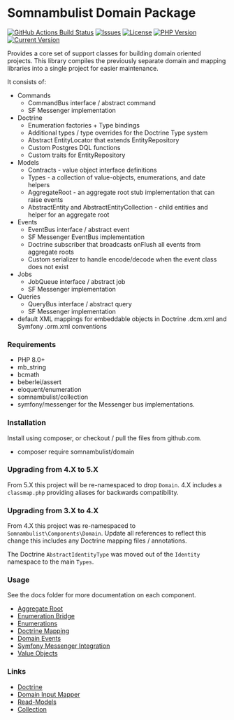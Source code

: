 # Somnambulist Domain Package
[![GitHub Actions Build Status](https://img.shields.io/github/actions/workflow/status/somnambulist-tech/domain/tests.yml?logo=github&branch=master)](https://github.com/somnambulist-tech/domain/actions?query=workflow%3Atests)
[![Issues](https://img.shields.io/github/issues/somnambulist-tech/domain?logo=github)](https://github.com/somnambulist-tech/domain/issues)
[![License](https://img.shields.io/github/license/somnambulist-tech/domain?logo=github)](https://github.com/somnambulist-tech/domain/blob/master/LICENSE)
[![PHP Version](https://img.shields.io/packagist/php-v/somnambulist/domain?logo=php&logoColor=white)](https://packagist.org/packages/somnambulist/domain)
[![Current Version](https://img.shields.io/packagist/v/somnambulist/domain?logo=packagist&logoColor=white)](https://packagist.org/packages/somnambulist/domain)

Provides a core set of support classes for building domain oriented projects. This library compiles the
previously separate domain and mapping libraries into a single project for easier maintenance.

It consists of:
 
 * Commands
   * CommandBus interface / abstract command
   * SF Messenger implementation
 * Doctrine
   * Enumeration factories + Type bindings
   * Additional types / type overrides for the Doctrine Type system
   * Abstract EntityLocator that extends EntityRepository
   * Custom Postgres DQL functions
   * Custom traits for EntityRepository
 * Models
   * Contracts - value object interface definitions
   * Types - a collection of value-objects, enumerations, and date helpers
   * AggregateRoot - an aggregate root stub implementation that can raise events
   * AbstractEntity and AbstractEntityCollection - child entities and helper for an aggregate root
 * Events
   * EventBus interface / abstract event
   * SF Messenger EventBus implementation
   * Doctrine subscriber that broadcasts onFlush all events from aggregate roots
   * Custom serializer to handle encode/decode when the event class does not exist
 * Jobs
   * JobQueue interface / abstract job
   * SF Messenger implementation 
 * Queries
   * QueryBus interface / abstract query
   * SF Messenger implementation 
 * default XML mappings for embeddable objects in Doctrine .dcm.xml and Symfony .orm.xml conventions

### Requirements

 * PHP 8.0+
 * mb_string
 * bcmath
 * beberlei/assert
 * eloquent/enumeration
 * somnambulist/collection
 * symfony/messenger for the Messenger bus implementations.

### Installation

Install using composer, or checkout / pull the files from github.com.

 * composer require somnambulist/domain

### Upgrading from 4.X to 5.X

From 5.X this project will be re-namespaced to drop `Domain`. 4.X includes a `classmap.php` providing
aliases for backwards compatibility.

### Upgrading from 3.X to 4.X

From 4.X this project was re-namespaced to `Somnambulist\Components\Domain`. Update all references to
reflect this change this includes any Doctrine mapping files / annotations.

The Doctrine `AbstractIdentityType` was moved out of the `Identity` namespace to the main `Types`.

### Usage

See the docs folder for more documentation on each component.

 * [Aggregate Root](docs/aggregate-root.md)
 * [Enumeration Bridge](docs/doctrine-enum-bridge.md)
 * [Enumerations](docs/enumerations.md)
 * [Doctrine Mapping](docs/doctrine-mappings.md)
 * [Domain Events](docs/domain-events.md)
 * [Symfony Messenger Integration](docs/messenger.md)
 * [Value Objects](docs/value-objects.md)

### Links

 * [Doctrine](http://doctrine-project.org)
 * [Domain Input Mapper](https://github.com/dave-redfern/somnambulist-domain-input)
 * [Read-Models](https://github.com/dave-redfern/somnambulist-read-models)
 * [Collection](https://github.com/dave-redfern/somnambulist-collection)
